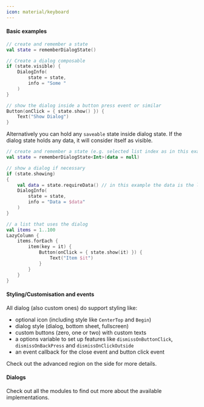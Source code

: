 ```yaml
---
icon: material/keyboard
---
```


#### Basic examples

```kotlin
// create and remember a state
val state = rememberDialogState()

// Create a dialog composable
if (state.visible) {
    DialogInfo(
        state = state,
        info = "Some "
    )
}

// show the dialog inside a button press event or similar
Button(onClick = { state.show() }) {
    Text("Show Dialog")
}
```

Alternatively you can hold any `saveable` state inside dialog state. If the dialog state holds any data, it will consider itself as visible.

```kotlin
// create and remember a state (e.g. selected list index as in this example)
val state = rememberDialogState<Int>(data = null)

// show a dialog if necessary
if (state.showing)
{
    val data = state.requireData() // in this example the data is the list index
    DialogInfo(
        state = state,
        info = "Data = $data"
    )
}

// a list that uses the dialog
val items = 1..100
LazyColumn {
    items.forEach {
        item(key = it) {
            Button(onClick = { state.show(it) }) {
                Text("Item $it")
            }
        }
    }
}
```

#### Styling/Customisation and events

All dialog (also custom ones) do support styling like:

* optional icon (including style like `CenterTop` and `Begin`)
* dialog style (dialog, bottom sheet, fullscreen)
* custom buttons (zero, one or two) with custom texts
* a options variable to set up features like `dismissOnButtonClick`, `dismissOnBackPress` and `dismissOnClickOutside`
* an event callback for the close event and button click event

Check out the advanced region on the side for more details.

#### Dialogs

Check out all the modules to find out more about the available implementations.
